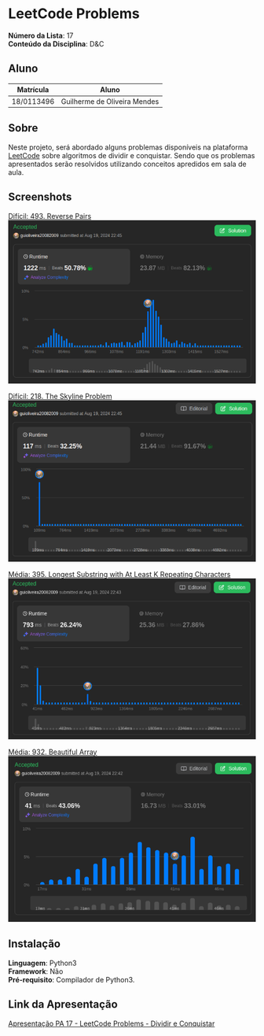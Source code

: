# LeetCode Problems

**Número da Lista**: 17 <br>
**Conteúdo da Disciplina**: D&C<br>

## Aluno
|Matrícula | Aluno |
| -- | -- |
| 18/0113496  |  Guilherme de Oliveira Mendes |

## Sobre 
Neste projeto, será abordado alguns problemas disponíveis na plataforma [LeetCode](https://leetcode.com/) sobre algoritmos de dividir e conquistar. Sendo que os problemas apresentados serão resolvidos utilizando conceitos apredidos em sala de aula.

## Screenshots
[Difícil: 493. Reverse Pairs](https://leetcode.com/problems/reverse-pairs/description/)<br>
![](./src/assets/Sub11.png)

[Difícil: 218. The Skyline Problem ](https://leetcode.com/problems/the-skyline-problem/description/)<br>
![](./src/assets/Sub12.png)

[Média: 395. Longest Substring with At Least K Repeating Characters](https://leetcode.com/problems/longest-substring-with-at-least-k-repeating-characters/description/)<br>
![](./src/assets/Sub22.png)

[Média: 932. Beautiful Array ](https://leetcode.com/problems/beautiful-array/description/)<br>
![](./src/assets/Sub21.png)

## Instalação 
**Linguagem**: Python3  <br> 
**Framework**: Não<br>
**Pré-requisito**: Compilador de Python3.

## Link da Apresentação
[Apresentação PA 17 - LeetCode Problems - Dividir e Conquistar](https://www.youtube.com/watch?v=XAQw4_Y_Tvw)<br>
